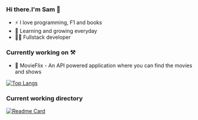 ### Hi there.I'm Sam 👋

- ⚡ I love programming, F1 and books
- 🌱 Learning and growing everyday
- 🧑‍💻 Fullstack developer

### Currently working on ⚒️

- 🍿 MovieFlix - An API powered application where you can find the movies and shows 

[![Top Langs](https://github-readme-stats.vercel.app/api/top-langs/?username=SskyWalkerR)](https://github.com/SskyWalkerR/github-readme-stats)

### Current working directory

[![Readme Card](https://github-readme-stats.vercel.app/api/pin/?username=SskyWalkerR&repo=movieflix)](https://github.com/SskyWalkerR/SskyWalkerR) 
